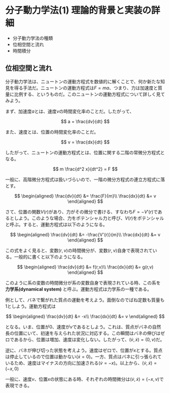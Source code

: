 # 分子動力学法(1) 理論的背景と実装の詳細

* 分子動力学法の種類
* 位相空間と流れ
* 時間積分

## 位相空間と流れ

分子動力学法は、ニュートンの運動方程式を数値的に解くことで、何か新たな知見を得る手法だ。ニュートンの運動方程式は$F=ma$、つまり、力は加速度と質量に比例する、というものだ。このニュートンの運動方程式について詳しく見てみよう。

まず、加速度$a$とは、速度$v$の時間変化率のことだ。したがって、

$$
a = \frac{dv}{dt}
$$

また、速度とは、位置の時間変化率のことだ。

$$
v = \frac{dx}{dt}
$$

したがって、ニュートンの運動方程式とは、位置に関する二階の常微分方程式となる。

$$
m \frac{d^2 x}{dt^2} = F
$$

一般に、高階微分方程式は扱いづらいので、一階の微分方程式の連立方程式に落とす。

$$
\begin{aligned}
\frac{dv}{dt} &= \frac{F}{m}\\
\frac{dx}{dt} &= v
\end{aligned}
$$

さて、位置の関数$V(r)$があり、力がその微分で書ける、すなわち$F=-V'(r)$であるとしよう。このような場合、力をポテンシャル力と呼び、$V(r)$をポテンシャルと呼ぶ。すると、運動方程式は以下のようになる。

$$
\begin{aligned}
\frac{dv}{dt} &= -\frac{V'(r)}{m}\\
\frac{dx}{dt} &= v
\end{aligned}
$$

この式をよく見ると、変数$(r,v)$の時間微分が、変数$(r,v)$自身で表現されている。一般的に書くと以下のようになる。

$$
\begin{aligned}
\frac{dv}{dt} &= f(r,v)\\
\frac{dx}{dt} &= g(r,v)
\end{aligned}
$$

このように系の変数の時間微分が系の変数自身で表現されている時、この系を **力学系(dynamical system)** と呼ぶ。運動方程式は力学系の一種である。

例として、バネで繋がれた質点の運動を考えよう。面倒なのでばね定数も質量も1としよう。運動方程式は

$$
\begin{aligned}
\frac{dv}{dt} &= -x\\
\frac{dx}{dt} &= v
\end{aligned}
$$

となる。いま、位置が0、速度が$v$であるとしよう。これは、質点がバネの自然長の位置にいて、初速を与えられた状況に対応する。この瞬間はバネの伸びはゼロであるから、位置は増加、速度は変化しない。したがって、$(\dot{v}, \dot{x}) = (0, v)$だ。

逆に、バネが伸び切った状態を考えよう。速度はゼロで、位置が$x$とする。質点は停止しているので位置は動かない$(\dot{x}=0)$。一方、質点はバネに引っ張られているため、速度はマイナスの方向に加速される$(\dot{v} = -x)$。以上から、$(\dot{v}, \dot{x}) = (-x, 0)$

一般に、速度$v$、位置$x$の状態にある時、それぞれの時間微分は$(\dot{v}, \dot{x}) = (-x, v)$で表現できる。
